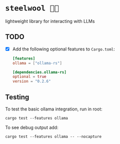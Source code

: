 # `steelwool 🧶🔗`

lightweight library for interacting with LLMs

## TODO

- [x] Add the following optional features to `Cargo.toml`:

  ```toml
  [features]
  ollama = ["ollama-rs"]

  [dependencies.ollama-rs]
  optional = true
  version = "0.2.6"
  ```

## Testing

To test the basic ollama integration, run in root:

```
cargo test --features ollama
```

To see debug output add:

```
cargo test --features ollama -- --nocapture
```
